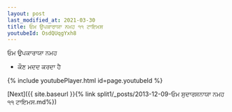 ```yaml
---
layout: post
last_modified_at: 2021-03-30
title: ਓਮ ਉਪਕਾਰਾਯਾ ਨਮਹ ੧੧ ਟਾਇਮਸ
youtubeId: OsdQUqgYxh8
---
```

 
 
 ਓਮ ਉਪਕਾਰਾਯਾ ਨਮਹ  
 
 -  ਕੌਣ ਮਦਦ ਕਰਦਾ ਹੈ 
 
  
 
  
 
 
 
 
 
 


{% include youtubePlayer.html id=page.youtubeId %}
 
[Next]({{ site.baseurl }}{% link  split1/_posts/2013-12-09-ਓਮ ਸੁਦਾਰਸਨਾਯਾ ਨਮਹ ੧੧ ਟਾਇਮਸ.md%})
 

